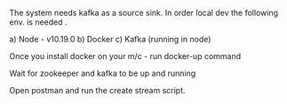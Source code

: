 The system needs kafka as a source sink.
In order local dev the following env. is needed .

a) Node - v10.19.0
b) Docker
c) Kafka (running in node)

Once you install docker on your m/c - run docker-up command

Wait for zookeeper and kafka to be up and running

Open postman and run the create stream script.


